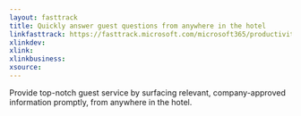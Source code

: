 ```yaml
---
layout: fasttrack
title: Quickly answer guest questions from anywhere in the hotel
linkfasttrack: https://fasttrack.microsoft.com/microsoft365/productivitylibrary/Quickly-answer-guest-questions-from-anywhere-in-the-hotel 
xlinkdev: 
xlink: 
xlinkbusiness: 
xsource: 
---
```

Provide top-notch guest service by surfacing relevant, company-approved information promptly, from anywhere in the hotel.